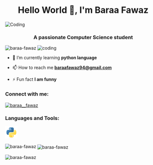 <h1 align="center">Hello World 👋, I'm Baraa Fawaz</h1>
<img align="center" width="100%" height="300" alt="Coding" src="https://i.pinimg.com/originals/79/a2/83/79a28321e386e2863424e29320f48847.gif">
<h3 align="center">A passionate Computer Science student</h3>
<img align="right" alt="coding" width="400" src="https://user-images.githubusercontent.com/55389276/140866485-8fb1c876-9a8f-4d6a-98dc-08c4981eaf70.gif">
<p align="left"> <img src="https://komarev.com/ghpvc/?username=baraa-fawaz&label=Profile%20views&color=0e75b6&style=flat" alt="baraa-fawaz" /> </p>


- 🌱 I’m currently learning **python language**

- 📫 How to reach me **baraafawaz94@gmail.com**

- ⚡ Fun fact **I am funny**

<h3 align="left">Connect with me:</h3>
<p align="left">
<a href="https://instagram.com/baraa__fawaz" target="blank"><img align="center" src="https://raw.githubusercontent.com/rahuldkjain/github-profile-readme-generator/master/src/images/icons/Social/instagram.svg" alt="baraa__fawaz" height="30" width="40" /></a>
</p>

<h3 align="left">Languages and Tools:</h3>
<p align="left"> <a href="https://www.python.org" target="_blank" rel="noreferrer"> <img src="https://raw.githubusercontent.com/devicons/devicon/master/icons/python/python-original.svg" alt="python" width="40" height="40"/> </a> </p>

<p><img align="left" src="https://github-readme-stats.vercel.app/api/top-langs?username=baraa-fawaz&show_icons=true&locale=en&layout=compact" alt="baraa-fawaz" /></p>

<p>&nbsp;<img align="center" src="https://github-readme-stats.vercel.app/api?username=baraa-fawaz&show_icons=true&locale=en" alt="baraa-fawaz" /></p>

<p><img align="center" src="https://github-readme-streak-stats.herokuapp.com/?user=baraa-fawaz&" alt="baraa-fawaz" /></p>

